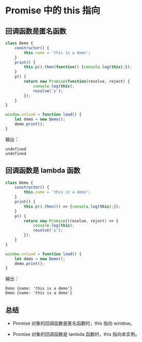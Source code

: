 # Promise 中的 this 指向

## 回调函数是匿名函数

```javascript
class Demo {
    constructor() {
        this.name = 'this is a demo'; 
    }
    print() {
        this.p().then(function() {console.log(this);});
    }
    p() {
        return new Promise(function(resolve, reject) {
            console.log(this);
            resolve('p');
        });
    }
}

window.onload = function load() {
    let demo = new Demo();
    demo.print();
}
```

输出：

```
undefined
undefined
```

## 回调函数是 lambda 函数

```javascript
class Demo {
    constructor() {
        this.name = 'this is a demo'; 
    }
    print() {
        this.p().then(() => {console.log(this);});
    }
    p() {
        return new Promise((resolve, reject) => {
            console.log(this);
            resolve('p');
        });
    }
}

window.onload = function load() {
    let demo = new Demo();
    demo.print();
}
```

输出：

```
Demo {name: 'this is a demo'}
Demo {name: 'this is a demo'}
```

## 总结

- Promise 对象的回调函数是匿名函数时，this 指向 window。

- Promise 对象的回调函数是 lambda 函数时，this 指向本实例。
